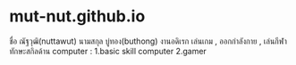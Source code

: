 # mut-nut.github.io

ชื่อ ณัฐวุฒิ(nuttawut) นามสกุล บู่ทอง(buthong)
งานอดิเรก เล่นเกม , ออกกำลังกาย , เล่นกีฬา
ทักษะสกิลด้าน computer : 
1.basic skill computer 
2.gamer 

 
